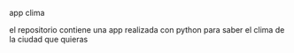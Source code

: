 app clima 

el repositorio contiene una app realizada con python para saber el clima de la ciudad que quieras 
